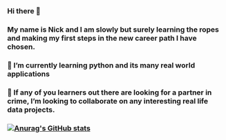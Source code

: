 ### Hi there 👋

### My name is Nick and I am slowly but surely learning the ropes and making my first steps in the new career path I have chosen.

### 🌱 I’m currently learning python and its many real world applications

### 👯 If any of you learners out there are looking for a partner in crime, I’m looking to collaborate on any interesting real life data projects.

### [![Anurag's GitHub stats](https://github-readme-stats.vercel.app/api?username=NiqDS)](https://github.com/anuraghazra/github-readme-stats)


<!--
**NiqDS/NiqDS** is a ✨ _special_ ✨ repository because its `README.md` (this file) appears on your GitHub profile.

Here are some ideas to get you started:

- 🔭 I’m currently working on ...
- 🌱 I’m currently learning ...
- 👯 I’m looking to collaborate on ...
- 🤔 I’m looking for help with ...
- 💬 Ask me about ...
- 📫 How to reach me: ...
- 😄 Pronouns: ...
- ⚡ Fun fact: ...
-->
